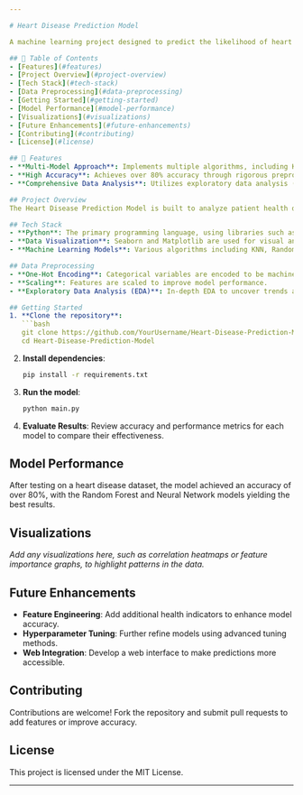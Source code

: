 ```yaml
---

# Heart Disease Prediction Model

A machine learning project designed to predict the likelihood of heart disease based on medical data. This model uses various machine learning algorithms to analyze key health indicators and determine potential risks, achieving over 80% accuracy in predictions.

## 📑 Table of Contents
- [Features](#features)
- [Project Overview](#project-overview)
- [Tech Stack](#tech-stack)
- [Data Preprocessing](#data-preprocessing)
- [Getting Started](#getting-started)
- [Model Performance](#model-performance)
- [Visualizations](#visualizations)
- [Future Enhancements](#future-enhancements)
- [Contributing](#contributing)
- [License](#license)

## 🌟 Features
- **Multi-Model Approach**: Implements multiple algorithms, including K-Nearest Neighbors (KNN), Random Forest, Logistic Regression, Decision Trees, and a Neural Network model with TensorFlow, to identify the best-performing model.
- **High Accuracy**: Achieves over 80% accuracy through rigorous preprocessing, feature selection, and tuning.
- **Comprehensive Data Analysis**: Utilizes exploratory data analysis (EDA) and data visualization to provide insights into patterns associated with heart disease.

## Project Overview
The Heart Disease Prediction Model is built to analyze patient health data and predict heart disease risk. It uses a dataset of medical features, such as age, gender, blood pressure, and cholesterol levels, with the goal of aiding healthcare providers in identifying high-risk patients.

## Tech Stack
- **Python**: The primary programming language, using libraries such as Pandas, Scikit-learn, TensorFlow, and Keras.
- **Data Visualization**: Seaborn and Matplotlib are used for visual analysis of the dataset.
- **Machine Learning Models**: Various algorithms including KNN, Random Forest, Logistic Regression, Decision Trees, and Neural Networks.

## Data Preprocessing
- **One-Hot Encoding**: Categorical variables are encoded to be machine-readable.
- **Scaling**: Features are scaled to improve model performance.
- **Exploratory Data Analysis (EDA)**: In-depth EDA to uncover trends and correlations within the dataset.

## Getting Started
1. **Clone the repository**:
   ```bash
   git clone https://github.com/YourUsername/Heart-Disease-Prediction-Model.git
   cd Heart-Disease-Prediction-Model
   ```

2. **Install dependencies**:
   ```bash
   pip install -r requirements.txt
   ```

3. **Run the model**:
   ```bash
   python main.py
   ```

4. **Evaluate Results**: Review accuracy and performance metrics for each model to compare their effectiveness.

## Model Performance
After testing on a heart disease dataset, the model achieved an accuracy of over 80%, with the Random Forest and Neural Network models yielding the best results.

## Visualizations
*Add any visualizations here, such as correlation heatmaps or feature importance graphs, to highlight patterns in the data.*

## Future Enhancements
- **Feature Engineering**: Add additional health indicators to enhance model accuracy.
- **Hyperparameter Tuning**: Further refine models using advanced tuning methods.
- **Web Integration**: Develop a web interface to make predictions more accessible.

## Contributing
Contributions are welcome! Fork the repository and submit pull requests to add features or improve accuracy.

## License
This project is licensed under the MIT License.

---
```

